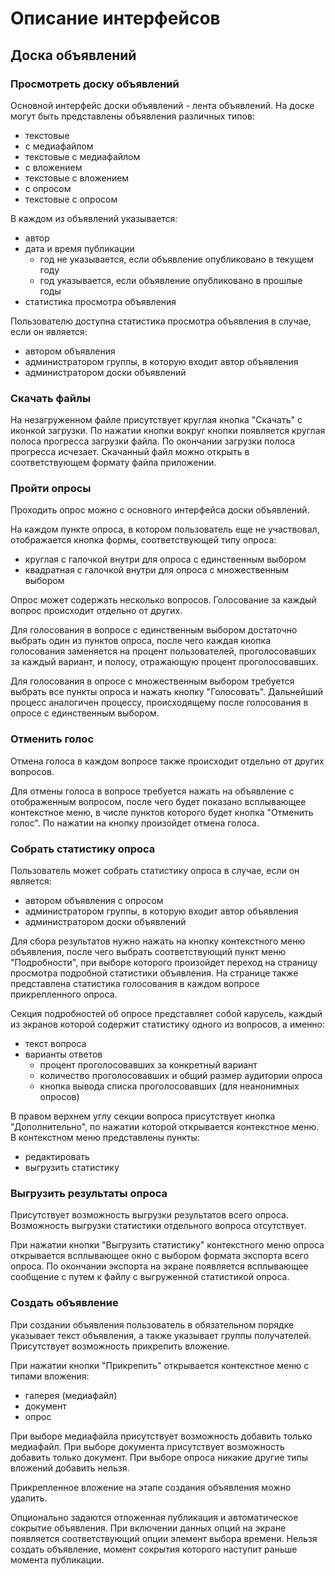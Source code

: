 # Описание интерфейсов

## Доска объявлений

### Просмотреть доску объявлений
Основной интерфейс доски объявлений - лента объявлений. На доске могут быть представлены объявления различных типов: 
* текстовые
* с медиафайлом
* текстовые с медиафайлом
* с вложением
* текстовые с вложением
* с опросом
* текстовые с опросом

В каждом из объявлений указывается:
* автор
* дата и время публикации
  * год не указывается, если объявление опубликовано в текущем году
  * год указывается, если объявление опубликовано в прошлые годы
* статистика просмотра объявления

Пользователю доступна статистика просмотра объявления в случае, если он является:
* автором объявления
* администратором группы, в которую входит автор объявления
* администратором доски объявлений

### Скачать файлы
На незагруженном файле присутствует круглая кнопка "Скачать" с иконкой загрузки. По нажатии кнопки вокруг кнопки 
появляется круглая полоса прогресса загрузки файла. По окончании загрузки полоса прогресса исчезает. 
Скачанный файл можно открыть в соответствующем формату файла приложении. 


### Пройти опросы
Проходить опрос можно с основного интерфейса доски объявлений. 

На каждом пункте опроса, в котором пользователь еще не участвовал, отображается кнопка формы, соответствующей типу 
опроса:
* круглая с галочкой внутри для опроса с единственным выбором
* квадратная с галочкой внутри для опроса с множественным выбором

Опрос может содержать несколько вопросов. Голосование за каждый вопрос происходит отдельно от других. 

Для голосования в вопросе с единственным выбором достаточно выбрать один из пунктов опроса, после чего каждая кнопка 
голосования заменяется на процент пользователей, проголосовавших за каждый вариант, и полосу, отражающую процент 
проголосовавших.  

Для голосования в опросе с множественным выбором требуется выбрать все пункты опроса и нажать кнопку "Голосовать". 
Дальнейший процесс аналогичен процессу, происходящему после голосования в опросе с единственным выбором. 

### Отменить голос
Отмена голоса в каждом вопросе также происходит отдельно от других вопросов.

Для отмены голоса в вопросе требуется нажать на объявление с отображенным вопросом, после чего будет показано 
всплывающее контекстное меню, в числе пунктов которого будет кнопка "Отменить голос". По нажатии на кнопку произойдет 
отмена голоса. 

### Собрать статистику опроса
Пользователь может собрать статистику опроса в случае, если он является:
* автором объявления с опросом
* администратором группы, в которую входит автор объявления
* администратором доски объявлений

Для сбора результатов нужно нажать на кнопку контекстного меню объявления, после чего выбрать соответствующий пункт меню
"Подробности", при выборе которого произойдет переход на страницу просмотра подробной статистики объявления. На странице 
также представлена статистика голосования в каждом вопросе прикрепленного опроса. 

Секция подробностей об опросе представляет собой карусель, каждый из экранов которой содержит статистику одного из 
вопросов, а именно:
* текст вопроса
* варианты ответов
  * процент проголосовавших за конкретный вариант
  * количество проголосовавших и общий размер аудитории опроса
  * кнопка вывода списка проголосовавших (для неанонимных опросов)

В правом верхнем углу секции вопроса присутствует кнопка "Дополнительно", по нажатии которой открывается контекстное 
меню. В контекстном меню представлены пункты:
* редактировать
* выгрузить статистику

### Выгрузить результаты опроса
Присутствует возможность выгрузки результатов всего опроса. Возможность выгрузки статистики отдельного вопроса 
отсутствует.

При нажатии кнопки "Выгрузить статистику" контекстного меню опроса открывается всплывающее окно с выбором формата 
экспорта всего опроса. По окончании экспорта на экране появляется всплывающее сообщение с путем к файлу с выгруженной 
статистикой опроса.

### Создать объявление
При создании объявления пользователь в обязательном порядке указывает текст объявления, а также указывает группы 
получателей. Присутствует возможность прикрепить вложение. 

При нажатии кнопки "Прикрепить" открывается контекстное меню с типами вложения:
* галерея (медиафайл)
* документ
* опрос

При выборе медиафайла присутствует возможность добавить только медиафайл. При выборе документа присутствует возможность 
добавить только документ. При выборе опроса никакие другие типы вложений добавить нельзя.

Прикрепленное вложение на этапе создания объявления можно удалить.

Опционально задаются отложенная публикация и автоматическое сокрытие объявления. При включении данных опций на экране
появляется соответствующий опции элемент выбора времени. Нельзя создать объявление, момент сокрытия которого наступит 
раньше момента публикации.

[//]: # (todo описать выбор получателей)

